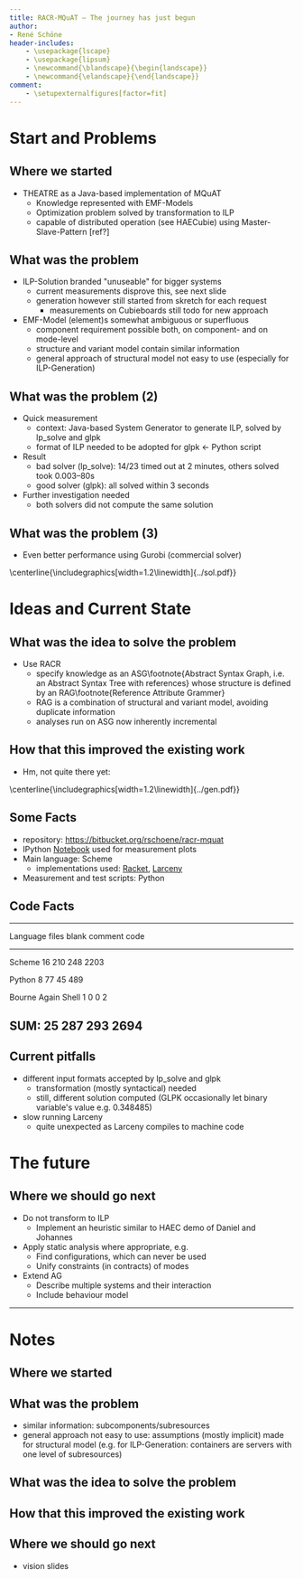 ```yaml
---
title: RACR-MQuAT – The journey has just begun
author:
- René Schöne
header-includes:
	- \usepackage{lscape}
	- \usepackage{lipsum}
	- \newcommand{\blandscape}{\begin{landscape}}
	- \newcommand{\elandscape}{\end{landscape}}
comment:
	- \setupexternalfigures[factor=fit]
---
```


# Start and Problems
## Where we started

- THEATRE as a Java-based implementation of MQuAT
	- Knowledge represented with EMF-Models
	- Optimization problem solved by transformation to ILP
	- capable of distributed operation (see HAECubie) using Master-Slave-Pattern [ref?]

## What was the problem

- ILP-Solution branded "unuseable" for bigger systems
	- current measurements disprove this, see next slide
	- generation however still started from skretch for each request
		- measurements on Cubieboards still todo for new approach
- EMF-Model (element)s somewhat ambiguous or superfluous
	- component requirement possible both, on component- and on mode-level
	- structure and variant model contain similar information
	- general approach of structural model not easy to use (especially for ILP-Generation)

## What was the problem (2)

- Quick measurement
	- context: Java-based System Generator to generate ILP, solved by lp\_solve and glpk
	- format of ILP needed to be adopted for glpk ← Python script
- Result
	- bad solver (lp\_solve): 14/23 timed out at 2 minutes, others solved took 0.003–80s
	- good solver (glpk): all solved within 3 seconds
- Further investigation needed
	- both solvers did not compute the same solution

## What was the problem (3)

- Even better performance using Gurobi (commercial solver)

\centerline{\includegraphics[width=1.2\linewidth]{../sol.pdf}}

# Ideas and Current State
## What was the idea to solve the problem

- Use RACR
	- specify knowledge as an ASG\footnote{Abstract Syntax Graph, i.e. an Abstract Syntax Tree with references}
	  whose structure is defined by an RAG\footnote{Reference Attribute Grammer}
	- RAG is a combination of structural and variant model, avoiding duplicate information
	- analyses run on ASG now inherently incremental

## How that this improved the existing work

- Hm, not quite there yet:

\centerline{\includegraphics[width=1.2\linewidth]{../gen.pdf}}

## Some Facts

- repository: <https://bitbucket.org/rschoene/racr-mquat>
- IPython [Notebook](http://nbviewer.ipython.org/urls/bitbucket.org/rschoene/racr-mquat/raw/master/ilp-measurement.ipynb) used for measurement plots
- Main language: Scheme
	- implementations used: [Racket](http://racket-lang.org/), [Larceny](http://www.larcenists.org/)
- Measurement and test scripts: Python

## Code Facts

--------------------------------------------------------------------------------
Language                      files          blank        comment           code
-------------------------   -------   ------------   ------------   ------------
Scheme                           16            210            248           2203

Python                            8             77             45            489

Bourne Again Shell                1              0              0              2

SUM:                             25            287            293           2694
--------------------------------------------------------------------------------

## Current pitfalls

- different input formats accepted by lp\_solve and glpk
	- transformation (mostly syntactical) needed
	- still, different solution computed (GLPK occasionally let binary variable's value e.g. 0.348485)
- slow running Larceny
	- quite unexpected as Larceny compiles to machine code


# The future
## Where we should go next

- Do not transform to ILP
	- Implement an heuristic similar to HAEC demo of Daniel and Johannes
- Apply static analysis where appropriate, e.g.
	- Find configurations, which can never be used
	- Unify constraints (in contracts) of modes
- Extend AG
	- Describe multiple systems and their interaction
	- Include behaviour model

---

# Notes

## Where we started

## What was the problem

- similar information: subcomponents/subresources
- general approach not easy to use: assumptions (mostly implicit) made for structural model (e.g. for ILP-Generation: containers are servers with one level of subresources)

## What was the idea to solve the problem

## How that this improved the existing work

## Where we should go next

- vision slides

